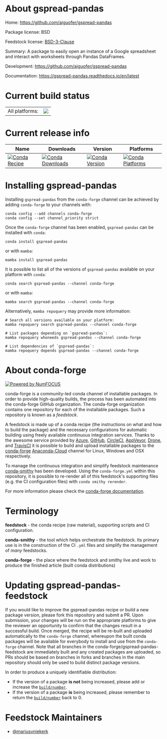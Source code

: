 About gspread-pandas
====================

Home: https://github.com/aiguofer/gspread-pandas

Package license: BSD

Feedstock license: [BSD-3-Clause](https://github.com/conda-forge/gspread-pandas-feedstock/blob/main/LICENSE.txt)

Summary: A package to easily open an instance of a Google spreadsheet and interact with worksheets through Pandas DataFrames.

Development: https://github.com/aiguofer/gspread-pandas

Documentation: https://gspread-pandas.readthedocs.io/en/latest

Current build status
====================


<table><tr><td>All platforms:</td>
    <td>
      <a href="https://dev.azure.com/conda-forge/feedstock-builds/_build/latest?definitionId=7517&branchName=main">
        <img src="https://dev.azure.com/conda-forge/feedstock-builds/_apis/build/status/gspread-pandas-feedstock?branchName=main">
      </a>
    </td>
  </tr>
</table>

Current release info
====================

| Name | Downloads | Version | Platforms |
| --- | --- | --- | --- |
| [![Conda Recipe](https://img.shields.io/badge/recipe-gspread--pandas-green.svg)](https://anaconda.org/conda-forge/gspread-pandas) | [![Conda Downloads](https://img.shields.io/conda/dn/conda-forge/gspread-pandas.svg)](https://anaconda.org/conda-forge/gspread-pandas) | [![Conda Version](https://img.shields.io/conda/vn/conda-forge/gspread-pandas.svg)](https://anaconda.org/conda-forge/gspread-pandas) | [![Conda Platforms](https://img.shields.io/conda/pn/conda-forge/gspread-pandas.svg)](https://anaconda.org/conda-forge/gspread-pandas) |

Installing gspread-pandas
=========================

Installing `gspread-pandas` from the `conda-forge` channel can be achieved by adding `conda-forge` to your channels with:

```
conda config --add channels conda-forge
conda config --set channel_priority strict
```

Once the `conda-forge` channel has been enabled, `gspread-pandas` can be installed with `conda`:

```
conda install gspread-pandas
```

or with `mamba`:

```
mamba install gspread-pandas
```

It is possible to list all of the versions of `gspread-pandas` available on your platform with `conda`:

```
conda search gspread-pandas --channel conda-forge
```

or with `mamba`:

```
mamba search gspread-pandas --channel conda-forge
```

Alternatively, `mamba repoquery` may provide more information:

```
# Search all versions available on your platform:
mamba repoquery search gspread-pandas --channel conda-forge

# List packages depending on `gspread-pandas`:
mamba repoquery whoneeds gspread-pandas --channel conda-forge

# List dependencies of `gspread-pandas`:
mamba repoquery depends gspread-pandas --channel conda-forge
```


About conda-forge
=================

[![Powered by
NumFOCUS](https://img.shields.io/badge/powered%20by-NumFOCUS-orange.svg?style=flat&colorA=E1523D&colorB=007D8A)](https://numfocus.org)

conda-forge is a community-led conda channel of installable packages.
In order to provide high-quality builds, the process has been automated into the
conda-forge GitHub organization. The conda-forge organization contains one repository
for each of the installable packages. Such a repository is known as a *feedstock*.

A feedstock is made up of a conda recipe (the instructions on what and how to build
the package) and the necessary configurations for automatic building using freely
available continuous integration services. Thanks to the awesome service provided by
[Azure](https://azure.microsoft.com/en-us/services/devops/), [GitHub](https://github.com/),
[CircleCI](https://circleci.com/), [AppVeyor](https://www.appveyor.com/),
[Drone](https://cloud.drone.io/welcome), and [TravisCI](https://travis-ci.com/)
it is possible to build and upload installable packages to the
[conda-forge](https://anaconda.org/conda-forge) [Anaconda-Cloud](https://anaconda.org/)
channel for Linux, Windows and OSX respectively.

To manage the continuous integration and simplify feedstock maintenance
[conda-smithy](https://github.com/conda-forge/conda-smithy) has been developed.
Using the ``conda-forge.yml`` within this repository, it is possible to re-render all of
this feedstock's supporting files (e.g. the CI configuration files) with ``conda smithy rerender``.

For more information please check the [conda-forge documentation](https://conda-forge.org/docs/).

Terminology
===========

**feedstock** - the conda recipe (raw material), supporting scripts and CI configuration.

**conda-smithy** - the tool which helps orchestrate the feedstock.
                   Its primary use is in the construction of the CI ``.yml`` files
                   and simplify the management of *many* feedstocks.

**conda-forge** - the place where the feedstock and smithy live and work to
                  produce the finished article (built conda distributions)


Updating gspread-pandas-feedstock
=================================

If you would like to improve the gspread-pandas recipe or build a new
package version, please fork this repository and submit a PR. Upon submission,
your changes will be run on the appropriate platforms to give the reviewer an
opportunity to confirm that the changes result in a successful build. Once
merged, the recipe will be re-built and uploaded automatically to the
`conda-forge` channel, whereupon the built conda packages will be available for
everybody to install and use from the `conda-forge` channel.
Note that all branches in the conda-forge/gspread-pandas-feedstock are
immediately built and any created packages are uploaded, so PRs should be based
on branches in forks and branches in the main repository should only be used to
build distinct package versions.

In order to produce a uniquely identifiable distribution:
 * If the version of a package **is not** being increased, please add or increase
   the [``build/number``](https://docs.conda.io/projects/conda-build/en/latest/resources/define-metadata.html#build-number-and-string).
 * If the version of a package **is** being increased, please remember to return
   the [``build/number``](https://docs.conda.io/projects/conda-build/en/latest/resources/define-metadata.html#build-number-and-string)
   back to 0.

Feedstock Maintainers
=====================

* [@mariusvniekerk](https://github.com/mariusvniekerk/)

